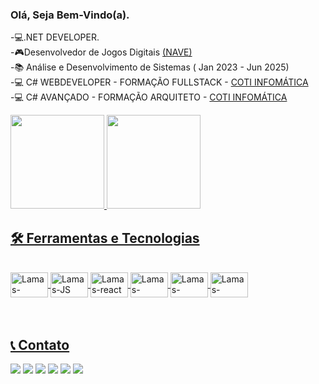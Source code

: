 ### Olá, Seja Bem-Vindo(a). 
-💻.NET DEVELOPER.<br>
-🎮Desenvolvedor de Jogos Digitais <a href="https://oifuturo.org.br/programas/nave/">(NAVE)</a><br>
-📚 Análise e Desenvolvimento de Sistemas ( Jan 2023 - Jun 2025)<br>
-💻 C# WEBDEVELOPER - FORMAÇÃO FULLSTACK - <a href="https://www.cotiinformatica.com.br/curso/web-developer-csharp-net">COTI INFOMÁTICA</a><BR>
-💻 C# AVANÇADO - FORMAÇÃO ARQUITETO - <a href="https://www.cotiinformatica.com.br/curso/csharp-net-avancado">COTI INFOMÁTICA</a>

<div>
  <a href="https://github.com/LMXSS">
  <img height="150em" src="https://github-readme-stats.vercel.app/api?username=LMXSS&show_icons=true&theme=dark"/>
  <img height="150em" src="https://github-readme-stats.vercel.app/api/top-langs/?username=LMXSS&layout=compact&langs_count=7&theme=dark"/>
</div>

## 🛠️ Ferramentas e Tecnologias

<div style="display: inline_block"><br>
<img align="center" alt="Lamas-csharp" height="40" width="60" src="https://cdn.jsdelivr.net/gh/devicons/devicon/icons/csharp/csharp-original.svg" />
<img align="center" alt="Lamas-JS" height="40" width="60" src="https://cdn.jsdelivr.net/gh/devicons/devicon/icons/javascript/javascript-original.svg" />
<img align="center" alt="Lamas-react" height="40" width="60" src ="https://cdn.jsdelivr.net/gh/devicons/devicon/icons/react/react-original.svg" />
<img align="center" alt="Lamas-angular" height="40" width="60" src="https://cdn.jsdelivr.net/gh/devicons/devicon/icons/angularjs/angularjs-original.svg" />
<img align="center" alt="Lamas-bootstrap" height="40" width="60" src= "https://cdn.jsdelivr.net/gh/devicons/devicon/icons/bootstrap/bootstrap-original.svg" />
<img align="center" alt="Lamas-Docker" height="40" width="60" src= "https://cdn.jsdelivr.net/gh/devicons/devicon/icons/docker/docker-original.svg" />
</div>

<br>
<br>

## 📞 Contato
<div> 
    <a href="https://www.linkedin.com/in/gabriel-lamas-151943149/" target="_blank">
    <img src="https://img.shields.io/badge/-LinkedIn-%230077B5?style=for-the-badge&logo=linkedin&logoColor=white" target="_blank"></a> 
    <a href="https://t.me/LMXSS" target="_blank">
    <img src="https://img.shields.io/badge/Telegram-2CA5E0?style=for-the-badge&logo=telegram&logoColor=white" target="_blank"></a> 
     <a href="https://wa.me/5521964802568" target="_blank">
    <img src="https://img.shields.io/badge/WhatsApp-25D366?style=for-the-badge&logo=whatsapp&logoColor=white" target="_blank"></a> 
    <a href="https://www.instagram.com/lamaxss/" target="_blank">
    <img src="https://img.shields.io/badge/-Instagram-%23E4405F?style=for-the-badge&logo=instagram&logoColor=white" target="_blank"></a>
    <a href = "https://twitter.com/LMXS_">
    <img src="https://img.shields.io/badge/Twitter-1DA1F2?style=for-the-badge&logo=twitter&logoColor=white" target="_blank"></a>
     <a href = "mailto:Lamas.dev@hotmail.com">
    <img src="https://img.shields.io/badge/-Gmail-%23333?style=for-the-badge&logo=gmail&logoColor=white" target="_blank"></a>
    
  </div> 
    
  <br>

